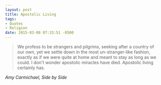 ```yaml
---
layout: post
title: Apostolic Living
tags:
- Quotes
- Religion
date: 2015-03-08 07:33:51 -0500
---
```


<blockquote class="big">We profess to be strangers and pilgrims, seeking after a country of our own, yet we settle down in the most un-stranger-like fashion, exactly as if we were quite at home and meant to stay as long as we could. I don't wonder apostolic miracles have died. Apostolic living certainly has.
</blockquote>

<cite class="big">Amy Carmichael, <em>Side by Side</em></cite>


